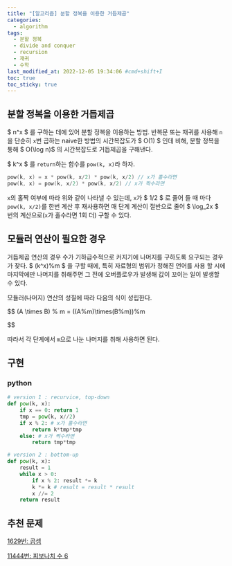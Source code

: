 ```yaml
---
title: "[알고리즘] 분할 정복을 이용한 거듭제곱"
categories:
  - algorithm
tags:
  - 분할 정복
  - divide and conquer
  - recursion
  - 재귀
  - 수학
last_modified_at: 2022-12-05 19:34:06 #cmd+shift+I
toc: true
toc_sticky: true
---
```

## 분할 정복을 이용한 거듭제곱

$ n^x $ 를 구하는 데에 있어 분할 정복을 이용하는 방법.
반복문 또는 재귀를 사용해 `n`을 단순히 `x`번 곱하는 naive한 방법의 시간복잡도가 $ O(1) $ 인데 비해, 분할 정복을 통해 $  O(\log n)$ 의 시간복잡도로 거듭제곱을 구해낸다.

$ k^x $ 를 `return`하는 함수를 `pow(k, x)`라 하자.

```c
pow(k, x) = x * pow(k, x/2) * pow(k, x/2) // x가 홀수라면
pow(k, x) = pow(k, x/2) * pow(k, x/2) // x가 짝수라면
```

`x`의 홀짝 여부에 따라 위와 같이 나타낼 수 있는데, `x`가 $ 1/2 $ 로 줄어 들 때 마다 `pow(k, x/2)`를 한번 계산 후 재사용하면 매 단계 계산이 절반으로 줄어 $ \log_2x $ 번의 계산으로(`x`가 홀수라면 1회 더) 구할 수 있다.

## 모듈러 연산이 필요한 경우

거듭제곱 연산의 경우 수가 기하급수적으로 커지기에 나머지를 구하도록 요구되는 경우가 잦다.
$ (k^x)\%m $ 을 구할 때에, 특히 자료형의 범위가 정해진 언어를 사용 할 시에 마지막에만 나머지를 취해주면 그 전에 오버플로우가 발생해 값이 꼬이는 일이 발생할 수 있다.

모듈러(나머지) 연산의 성질에 따라 다음의 식이 성립한다.

$$
(A \times B) \% m = ((A\%m)\times(B\%m))\%m

$$

따라서 각 단계에서 `m`으로 나눈 나머지를 취해 사용하면 된다.

## 구현

### python

```python
# version 1 : recurvice, top-down
def pow(k, x):
    if x == 0: return 1
    tmp = pow(k, x//2)
    if x % 2: # x가 홀수라면
        return k*tmp*tmp
    else: # x가 짝수라면
        return tmp*tmp

# version 2 : bottom-up
def pow(k, x):
    result = 1
    while x > 0:
        if x % 2: result *= k
        k *= k # result = result * result
        x //= 2
    return result

```

## 추천 문제

[1629번: 곱셈](https://www.acmicpc.net/problem/1629)

[11444번: 피보나치 수 6](https://www.acmicpc.net/problem/11444)
